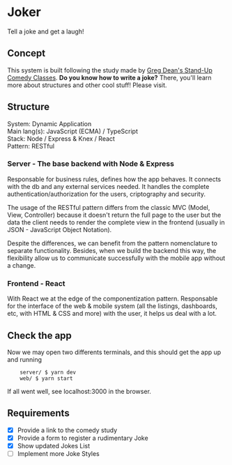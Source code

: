 # Joker

Tell a joke and get a laugh!

## Concept

This system is built following the study made by [Greg Dean's Stand-Up Comedy Classes](https://stand-upcomedy.com/). **Do you know how to write a joke?** There, you'll learn more about structures and other cool stuff! Please visit.

## Structure

System: Dynamic Application  
Main lang(s): JavaScript (ECMA) / TypeScript  
Stack: Node / Express & Knex / React  
Pattern: RESTful

### Server - The base backend with Node & Express

Responsable for business rules, defines how the app behaves. It connects with the db and any external services needed. It handles the complete authentication/authorization for the users, criptography and security. 

The usage of the RESTful pattern differs from the classic MVC (Model, View, Controller) because it doesn't return the full page to the user but the data the client needs to render the complete view in the frontend (usually in JSON - JavaScript Object Notation). 

Despite the differences, we can benefit from the pattern nomenclature to separate functionality. Besides, when we build the backend this way, the flexibility allow us to communicate successfully with the mobile app without a change.

### Frontend - React

With React we at the edge of the componentization pattern. Responsable for the interface of the web & mobile system (all the listings, dashboards, etc, with HTML & CSS and more) with the user, it helps us deal with a lot.

## Check the app

Now we may open two differents terminals, and this should get the app up and running

		server/ $ yarn dev
		web/ $ yarn start

If all went well, see localhost:3000 in the browser.

## Requirements

- [x] Provide a link to the comedy study
- [x] Provide a form to register a rudimentary Joke
- [x] Show updated Jokes List
- [ ] Implement more Joke Styles